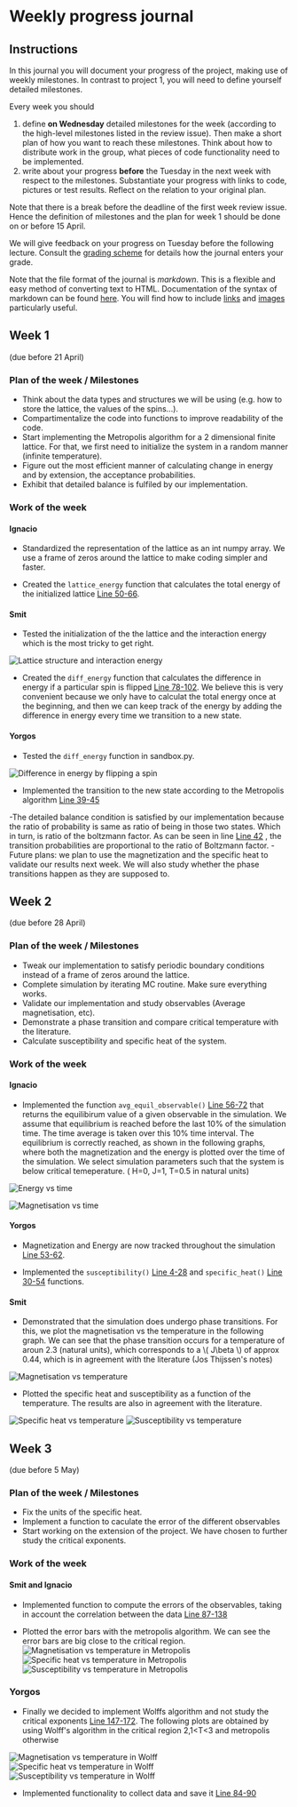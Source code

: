 # Weekly progress journal

## Instructions

In this journal you will document your progress of the project, making use of weekly milestones. In contrast to project 1, you will need to define yourself detailed milestones.

Every week you should

1. define **on Wednesday** detailed milestones for the week (according to the
   high-level milestones listed in the review issue).
   Then make a short plan of how you want to 
   reach these milestones. Think about how to distribute work in the group, 
   what pieces of code functionality need to be implemented. 
2. write about your progress **before** the Tuesday in the next week with
   respect to the milestones. Substantiate your progress with links to code,
   pictures or test results. Reflect on the relation to your original plan.

Note that there is a break before the deadline of the first week review
issue. Hence the definition of milestones and the plan for week 1 should be
done on or before 15 April.

We will give feedback on your progress on Tuesday before the following lecture. Consult the 
[grading scheme](https://computationalphysics.quantumtinkerer.tudelft.nl/proj2-grading/) 
for details how the journal enters your grade.

Note that the file format of the journal is *markdown*. This is a flexible and easy method of 
converting text to HTML. 
Documentation of the syntax of markdown can be found 
[here](https://docs.gitlab.com/ee/user/markdown.html#gfm-extends-standard-markdown). 
You will find how to include [links](https://docs.gitlab.com/ee/user/markdown.html#links) and 
[images](https://docs.gitlab.com/ee/user/markdown.html#images) particularly
useful.

## Week 1
(due before 21 April)

### Plan of the week / Milestones

- Think about the data types and structures we will be using (e.g. how to store the lattice, the values of the spins...). 
- Compartimentalize the code into functions to improve readability of the code. 
- Start implementing the Metropolis algorithm for a 2 dimensional finite lattice. For that, we first need to initialize the system in a random manner (infinite temperature). 
- Figure out the most efficient manner of calculating change in energy and by extension, the acceptance probabilities.
- Exhibit that detailed balance is fulfiled by our implementation.


### Work of the week

#### Ignacio
- Standardized the representation of the lattice as an int numpy array. We use a frame of zeros around the lattice to make coding simpler and faster. 

- Created the `lattice_energy` function  that calculates the total energy of the initialized lattice [Line 50-66](https://gitlab.kwant-project.org/computational_physics/projects/Project-2---Ising_idonfernandezg_smitchaudhary_ysotiropoulos/-/blob/master/skeleton.py#L50-66-).


#### Smit
- Tested the initialization of the the lattice and the interaction energy which is the most tricky to get right.

![Lattice structure and interaction energy](figures/lattice_structure.png "Title")


- Created the `diff_energy` function that calculates the difference in energy if a particular spin is flipped [Line 78-102](https://gitlab.kwant-project.org/computational_physics/projects/Project-2---Ising_idonfernandezg_smitchaudhary_ysotiropoulos/-/blob/master/skeleton.py#L78-102-). We believe this is very convenient because we only have to calculat the total energy once at the beginning, and then we can keep track of the energy by adding the difference in energy every time we transition to a new state.

#### Yorgos
- Tested the `diff_energy` function in sandbox.py.

![Difference in energy by flipping a spin](figures/diff_energy_test.png "Title")

- Implemented the transition to the new state according to the Metropolis algorithm [Line 39-45](https://gitlab.kwant-project.org/computational_physics/projects/Project-2---Ising_idonfernandezg_smitchaudhary_ysotiropoulos/-/blob/master/skeleton.py#L39-45)

-The detailed balance condition is satisfied by our implementation because the ratio of probability is same as ratio of being in those two states. Which in turn, is ratio of the boltzmann factor. As can be seen in line [Line 42](https://gitlab.kwant-project.org/computational_physics/projects/Project-2---Ising_idonfernandezg_smitchaudhary_ysotiropoulos/-/blob/master/skeleton.py#L42)
, the transition probabilities are proportional to the ratio of Boltzmann factor.
-Future plans: we plan to use the magnetization and the specific heat to validate our results next week. We will also study whether the phase transitions happen as they are supposed to.


## Week 2
(due before 28 April)

### Plan of the week / Milestones

- Tweak our implementation to satisfy periodic boundary conditions instead of a frame of zeros around the lattice.
- Complete simulation by iterating MC routine. Make sure everything works.
- Validate our implementation and study observables (Average magnetisation, etc).
- Demonstrate a phase transition and compare critical temperature with the literature.
- Calculate susceptibility and specific heat of the system.

### Work of the week

#### Ignacio
- Implemented the function `avg_equil_observable()` [Line 56-72](https://gitlab.kwant-project.org/computational_physics/projects/Project-2---Ising_idonfernandezg_smitchaudhary_ysotiropoulos/-/blob/master/observables.py#L56-72) that returns the equilibirum value of a given observable in the simulation. We assume that equilibrium is reached before the last 10% of the simulation time. The time average is taken over this 10% time interval. The equilibrium is correctly reached, as shown in the following graphs, where both the magnetization and the energy is plotted over the time of the simulation. We select simulation parameters such that the system is below critical temeperature. ( H=0, J=1, T=0.5 in natural units)

![Energy vs time](figures/Energy_over_time.png "Title")

![Magnetisation vs time](figures/Magnetization_over_time.png "Title")

#### Yorgos
- Magnetization and Energy are now tracked throughout the simulation [Line 53-62](https://gitlab.kwant-project.org/computational_physics/projects/Project-2---Ising_idonfernandezg_smitchaudhary_ysotiropoulos/-/blob/master/skeleton.py#L53-62).


- Implemented the `susceptibility()` [Line 4-28](https://gitlab.kwant-project.org/computational_physics/projects/Project-2---Ising_idonfernandezg_smitchaudhary_ysotiropoulos/-/blob/master/observables.py#L4-28) and `specific_heat()` [Line 30-54](https://gitlab.kwant-project.org/computational_physics/projects/Project-2---Ising_idonfernandezg_smitchaudhary_ysotiropoulos/-/blob/master/observables.py#L30-54) functions. 

#### Smit
- Demonstrated that the simulation does undergo phase transitions. For this, we plot the magnetisation vs the temperature in the following graph. We can see that the phase transition occurs for a temperature of aroun 2.3 (natural units), which corresponds to a \\( J\beta \\) of approx 0.44, which is in agreement with the literature (Jos Thijssen's notes)

![Magnetisation vs temperature](figures/Magnetization_vsT.png "Title")

- Plotted the specific heat and susceptibility as a function of the temperature. The results are also in agreement with the literature. 

![Specific heat vs temperature](figures/Specific_heat_vsT.png "Title")
![Susceptibility vs temperature](figures/Susceptibility_vsT.png "Title")

## Week 3
(due before 5 May)
### Plan of the week / Milestones

- Fix the units of the specific heat.
- Implement a function to caculate the error of the different observables
- Start working on the extension of the project. We have chosen to further study the critical exponents.

### Work of the week

#### Smit and Ignacio
- Implemented function to compute the errors of the observables, taking in account the correlation between the data  [Line 87-138](https://gitlab.kwant-project.org/computational_physics/projects/Project-2---Ising_idonfernandezg_smitchaudhary_ysotiropoulos/-/blob/master/observables.py#L87-138)

- Plotted the error bars with the metropolis algorithm. We can see the error bars are big close to the critical region.
![Magnetisation vs temperature in Metropolis](figures/magnetisation_metropolis.png "Title")
![Specific heat vs temperature in Metropolis](figures/specific_heat_metropolis.png "Title")
![Susceptibility vs temperature in Metropolis](figures/susceptibility_metropolis.png "Title")


### Yorgos
- Finally we decided to implement Wolffs algorithm and not study the critical exponents [Line 147-172](https://gitlab.kwant-project.org/computational_physics/projects/Project-2---Ising_idonfernandezg_smitchaudhary_ysotiropoulos/-/blob/master/skeleton.py#L147-172). The following plots are obtained by using Wolff's algorithm in the critical region 2,1<T<3 and metropolis otherwise

![Magnetisation vs temperature in Wolff](figures/magne_wolff.jpeg "Title")
![Specific heat vs temperature in Wolff](figures/spec_heat_wolff.jpeg "Title")
![Susceptibility vs temperature in Wolff](figures/susc_wolff.jpeg "Title")

- Implemented functionality to collect data and save it [Line 84-90](https://gitlab.kwant-project.org/computational_physics/projects/Project-2---Ising_idonfernandezg_smitchaudhary_ysotiropoulos/-/blob/master/collect_data.py#84-90)